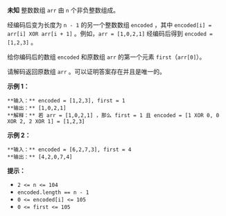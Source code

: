 **未知** 整数数组 `arr` 由 `n` 个非负整数组成。

经编码后变为长度为 `n - 1` 的另一个整数数组 `encoded` ，其中 `encoded[i] = arr[i] XOR arr[i + 1]`
。例如，`arr = [1,0,2,1]` 经编码后得到 `encoded = [1,2,3]` 。

给你编码后的数组 `encoded` 和原数组 `arr` 的第一个元素 `first`（`arr[0]`）。

请解码返回原数组 `arr` 。可以证明答案存在并且是唯一的。

**示例 1：**

    
    
    **输入：** encoded = [1,2,3], first = 1
    **输出：** [1,0,2,1]
    **解释：** 若 arr = [1,0,2,1] ，那么 first = 1 且 encoded = [1 XOR 0, 0 XOR 2, 2 XOR 1] = [1,2,3]
    

**示例 2：**

    
    
    **输入：** encoded = [6,2,7,3], first = 4
    **输出：** [4,2,0,7,4]
    

**提示：**

  * `2 <= n <= 104`
  * `encoded.length == n - 1`
  * `0 <= encoded[i] <= 105`
  * `0 <= first <= 105`

